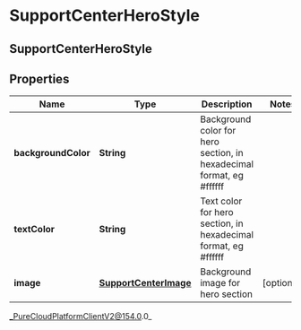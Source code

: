 # SupportCenterHeroStyle

## SupportCenterHeroStyle

## Properties

|Name | Type | Description | Notes|
|------------ | ------------- | ------------- | -------------|
| **backgroundColor** | **String** | Background color for hero section, in hexadecimal format, eg #ffffff | |
| **textColor** | **String** | Text color for hero section, in hexadecimal format, eg #ffffff | |
| **image** | [**SupportCenterImage**](SupportCenterImage) | Background image for hero section | [optional] |



_PureCloudPlatformClientV2@154.0.0_
